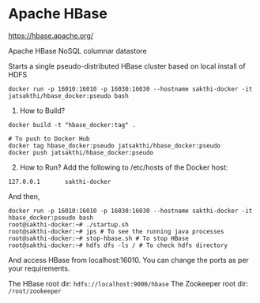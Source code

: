 Apache HBase
============

https://hbase.apache.org/

Apache HBase NoSQL columnar datastore

Starts a single pseudo-distributed HBase cluster based on local install of HDFS
```
docker run -p 16010:16010 -p 16030:16030 --hostname sakthi-docker -it jatsakthi/hbase_docker:pseudo bash
```

1. How to Build?
```
docker build -t "hbase_docker:tag" .

# To push to Docker Hub
docker tag hbase_docker:pseudo jatsakthi/hbase_docker:pseudo
docker push jatsakthi/hbase_docker:pseudo
```

2. How to Run?
Add the following to /etc/hosts of the Docker host:
```
127.0.0.1       sakthi-docker
```
And then,
```
docker run -p 16010:16010 -p 16030:16030 --hostname sakthi-docker -it hbase_docker:pseudo bash
root@sakthi-docker:~# ./startup.sh
root@sakthi-docker:~# jps # To see the running java processes
root@sakthi-docker:~# stop-hbase.sh # To stop HBase
root@sakthi-docker:~# hdfs dfs -ls / # To check hdfs directory
```
And access HBase from localhost:16010. You can change the ports as per your requirements.

The HBase root dir: `hdfs://localhost:9000/hbase`
The Zookeeper root dir: `/root/zookeeper`
